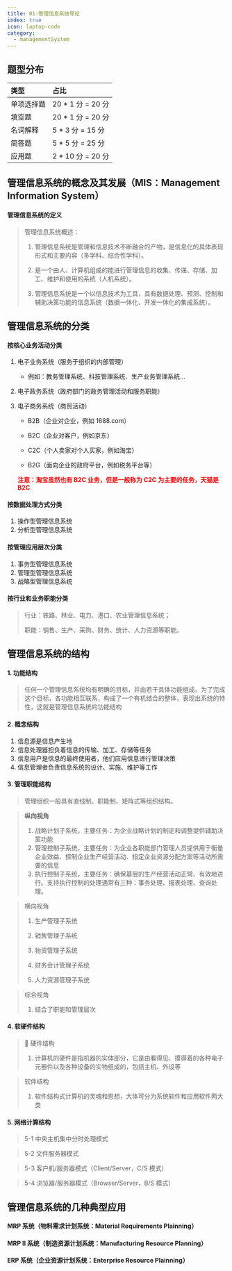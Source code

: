 ```yaml
---
title: 01-管理信息系统导论
index: true
icon: laptop-code
category:
  - managementSystem
---
```


## 题型分布

| 类型       | 占比               |
| :--------- | :----------------- |
| 单项选择题 | 20 \* 1 分 = 20 分 |
| 填空题     | 20 \* 1 分 = 20 分 |
| 名词解释   | 5 \* 3 分 = 15 分  |
| 简答题     | 5 \* 5 分 = 25 分  |
| 应用题     | 2 \* 10 分 = 20 分 |

## 管理信息系统的概念及其发展（MIS：Management Information System）

#### 管理信息系统的定义

> 管理信息系统概述：
>
> 1. 管理信息系统是管理和信息技术不断融合的产物，是信息化的具体表现形式和主要内容（多学科、综合性学科）。
>
> 2. 是一个由人、计算机组成的能进行管理信息的收集、传递、存储、加工、维护和使用的系统（人机系统）。
>
> 3. 管理信息系统是一个以信息技术为工具，具有数据处理、预测、控制和辅助决策功能的信息系统（数据一体化、开发一体化的集成系统）。

## 管理信息系统的分类

#### 按核心业务活动分类

1. 电子业务系统（服务于组织的内部管理）

   - 例如：教务管理系统、科技管理系统、生产业务管理系统...

2. 电子政务系统（政府部门的政务管理活动和服务职能）

3. 电子商务系统（商贸活动）

   - B2B（企业对企业，例如 1688.com）

   - B2C（企业对客户，例如京东）

   - C2C（个人卖家对个人买家，例如淘宝）

   - B2G（面向企业的政府平台，例如税务平台等）

   **<font color="red">注意：淘宝虽然也有 B2C 业务，但是一般称为 C2C 为主要的任务，天猫是 B2C</font>**

#### 按数据处理方式分类

1. 操作型管理信息系统
2. 分析型管理信息系统

#### 按管理应用层次分类

1. 事务型管理信息系统
2. 管理型管理信息系统
3. 战略型管理信息系统

#### 按行业和业务职能分类

> 行业：铁路、林业、电力、港口、农业管理信息系统；
>
> 职能：销售、生产、采购、财务、统计、人力资源等职能。

## 管理信息系统的结构

#### 1. 功能结构

> 任何一个管理信息系统均有明确的目标，并由若干具体功能组成。为了完成这个目标，各功能相互联系，构成了一个有机结合的整体，表现出系统的特性，这就是管理信息系统的功能结构

#### 2. 概念结构

1. 信息源是信息产生地
2. 信息处理器担负着信息的传输、加工、存储等任务
3. 信息用户是信息的最终使用者，他们应用信息进行管理决策
4. 信息管理者负责信息系统的设计、实施、维护等工作

#### 3. 管理职能结构

> 管理组织一般具有直线制、职能制、矩阵式等组织结构。

> **纵向视角**
>
> 1. 战略计划子系统，主要任务：为企业战略计划的制定和调整提供辅助决策功能
> 2. 管理控制子系统，主要任务：为企业各职能部门管理人员提供用于衡量企业效益、控制企业生产经营活动、指定企业资源分配方案等活动所需要的信息
> 3. 执行控制子系统，主要任务：确保基层的生产经营活动正常、有效地进行。支持执行控制的处理通常有三种：事务处理、报表处理、查询处理。

> 横向视角
>
> 1. 生产管理子系统
>
> 2. 销售管理子系统
>
> 3. 物资管理子系统
>
> 4. 财务会计管理子系统
>
> 5. 人力资源管理子系统

> 综合视角
>
> 1. 结合了职能和管理层次

#### 4. 软硬件结构

> :slot_machine: 硬件结构
>
> 1. 计算机的硬件是指机器的实体部分，它是由看得见、摸得着的各种电子元器件以及各种设备的实物组成的，包括主机、外设等

> 软件结构
>
> 1. 软件结构式计算机的灵魂和思想，大体可分为系统软件和应用软件两大类

#### 5. 网络计算结构

> 5-1 中央主机集中分时处理模式

> 5-2 文件服务器模式

> 5-3 客户机/服务器模式（Client/Server，C/S 模式）

> 5-4 浏览器/服务器模式（Browser/Server，B/S 模式）

## 管理信息系统的几种典型应用

#### MRP 系统（物料需求计划系统：Material Requirements Plainning）

#### MRP II 系统（制造资源计划系统：Manufacturing Resource Planning）

#### ERP 系统（企业资源计划系统：Enterprise Resource Plainning）
